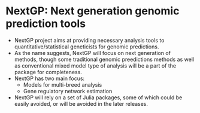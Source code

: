 # NextGP: Next generation genomic prediction tools

- NextGP project aims at providing necessary analysis tools to quantitative/statistical geneticists for genomic predictions.
- As the name suggests, NextGP will focus on next generation of methods, though some traditional genomic preedictions methods as well as conventional mixed model type of analysis will be a part of the package for completeness.
- NextGP has two main focus:
   - Models for multi-breed analysis
   - Gene regulatory network estimation
-  NextGP will rely on a set of Julia packages, some of which could be easily avoided, or will be avoided in the later releases.
